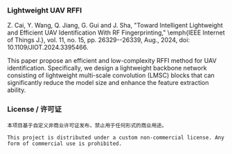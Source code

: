 ### Lightweight UAV RFFI 

Z. Cai, Y. Wang, Q. Jiang, G. Gui and J. Sha, "Toward Intelligent Lightweight and Efficient UAV Identification With RF Fingerprinting," \emph{IEEE Internet of Things J.}, vol. 11, no. 15, pp. 26329--26339, Aug., 2024, doi: 10.1109/JIOT.2024.3395466.

This paper propose an efficient and low-complexity RFFI method for UAV identification. Specifically, we design a lightweight backbone network consisting of lightweight multi-scale convolution (LMSC) blocks that can significantly reduce the model size and enhance the feature extraction ability.

### License / 许可证

```
本项目基于自定义非商业许可证发布，禁止用于任何形式的商业用途。

This project is distributed under a custom non-commercial license. Any form of commercial use is prohibited.
